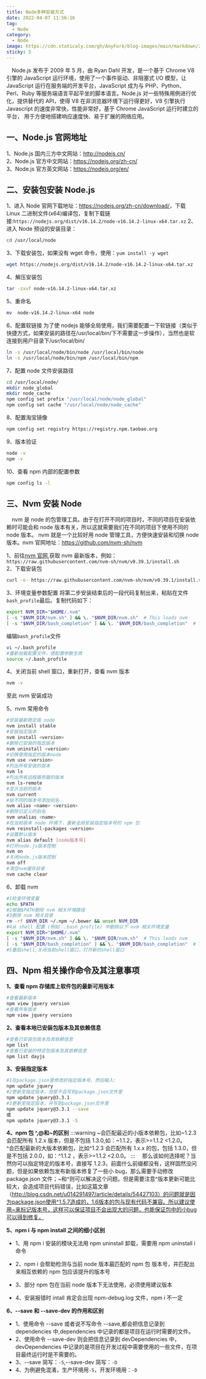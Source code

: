 ```yaml
---
title: Node多种安装方式
date: 2022-04-07 11:56:16
tag:
  - Node
category:
  - Node
image: https://cdn.staticaly.com/gh/AnyFork/blog-images/main/markdown/202204071154296.jpg
sticky: 5
---
```


&emsp;Node.js 发布于 2009 年 5 月，由 Ryan Dahl 开发，是一个基于 Chrome V8 引擎的 JavaScript 运行环境，使用了一个事件驱动、非阻塞式 I/O 模型，让 JavaScript 运行在服务端的开发平台，JavaScript 成为与 PHP、Python、Perl、Ruby 等服务端语言平起平坐的脚本语言。Node.js 对一些特殊用例进行优化，提供替代的 API，使得 V8 在非浏览器环境下运行得更好，V8 引擎执行 Javascript 的速度非常快，性能非常好，基于 Chrome JavaScript 运行时建立的平台， 用于方便地搭建响应速度快、易于扩展的网络应用。

<!-- more -->

## 一、Node.js 官网地址

1、Node.js 国内三方中文网站：<http://nodejs.cn/>  
2、Node.js 官方中文网站：<https://nodejs.org/zh-cn/>  
3、Node.js 官方英文网站：<https://nodejs.org/en/>

## 二、安装包安装 Node.js

1、进入 Node 官网下载地址：<https://nodejs.org/zh-cn/download/>，下载 Linux 二进制文件(x64)编译包，复制下载链接:`https://nodejs.org/dist/v16.14.2/node-v16.14.2-linux-x64.tar.xz`
2、进入 Node 预设的安装目录：

```bash
cd /usr/local/node
```

3、下载安装包，如果没有 wget 命令，使用：`yum install -y wget`

```bash
wget https://nodejs.org/dist/v16.14.2/node-v16.14.2-linux-x64.tar.xz
```

4、解压安装包

```bash
tar -zxvf node-v16.14.2-linux-x64.tar.xz
```

5、重命名

```bash
mv  node-v16.14.2-linux-x64 node
```

6、配置软链接
为了使 nodejs 能够全局使用，我们需要配置一下软链接（类似于快捷方式，如果安装的路径在/usr/local/bin/下不需要这一步操作），当然也是软连接到用户目录下/usr/local/bin/

```bash
ln -s /usr/local/node/bin/node /usr/local/bin/node
ln -s /usr/local/node/bin/npm /usr/local/bin/npm
```

7、配置 node 文件安装路径

```bash
cd /usr/local/node/
mkdir node_global
mkdir node_cache
npm config set prefix "/usr/local/node/node_global"
npm config set cache "/usr/local/node/node_cache"
```

8、配置淘宝镜像

```bash
npm config set registry https://registry.npm.taobao.org
```

9、版本验证

```bash
node -v
npm -v
```

10、查看 npm 内部的配置参数

```bash
npm config ls -l
```

## 三、Nvm 安装 Node

&emsp;nvm 是 node 的包管理工具。由于在打开不同的项目时，不同的项目在安装依赖时可能会和 node 版本有关，所以这就需要我们在不同的项目下使用不同的 node 版本。
nvm 就是一个比较好用 node 管理工具，方便快速安装和切换 node 版本。nvm 官网地址：<https://github.com/nvm-sh/nvm>

1、前往[nvm 官网](https://github.com/nvm-sh/nvm),获取 nvm 最新版本，例如：`https://raw.githubusercontent.com/nvm-sh/nvm/v0.39.1/install.sh`  
2、下载安装包

```bash
curl -o- https://raw.githubusercontent.com/nvm-sh/nvm/v0.39.1/install.sh | bash
```

3、环境变量参数配置
将第二步安装结束后的一段代码复制出来，粘贴在文件`bash_profile`最后。复制代码如下：

```bash
export NVM_DIR="$HOME/.nvm"
[ -s "$NVM_DIR/nvm.sh" ] && \. "$NVM_DIR/nvm.sh"  # This loads nvm
[ -s "$NVM_DIR/bash_completion" ] && \. "$NVM_DIR/bash_completion"  # This loads nvm bash_completion
```

编辑`bash_profile`文件

```bash
vi ~/.bash_profile
#重新加载配置文件，使配置参数生效
source ~/.bash_profile
```

4、关闭当前 shell 窗口，重新打开，查看 nvm 版本

```bash
nvm -v
```

至此 nvm 安装成功

5、nvm 常用命令

```bash
#安装最新稳定版 node
nvm install stable
#安装指定版本
nvm install <version>
#删除已安装的指定版本
nvm uninstall <version>
#切换使用指定的版本node
nvm use <version>
#列出所有安装的版本
nvm ls
#列出所有远程服务器的版本
nvm ls-remote
#显示当前的版本
nvm current
#给不同的版本号添加别名
nvm alias <name> <version>
#删除已定义的别名
nvm unalias <name>
#在当前版本 node 环境下，重新全局安装指定版本号的 npm 包
nvm reinstall-packages <version>
#设置默认版本
nvm alias default [node版本号]
#打开node.js版本控制
nvm on
#关闭node.js版本控制
nvm off
#清空nvm缓存目录
nvm cache clear
```

6、卸载 nvm

```bash
#1检查环境变量
echo $PATH
#2根据$PATH删除 nvm 相关环境路径
#3删除 nvm 相关目录
rm -rf $NVM_DIR ~/.npm ~/.bower && unset NVM_DIR
#4从 shell 配置 (例如：.bash_profile) 中删除以下 nvm 相关环境变量
export NVM_DIR="$HOME/.nvm"
[ -s "$NVM_DIR/nvm.sh" ] && \. "$NVM_DIR/nvm.sh"  # This loads nvm
[ -s "$NVM_DIR/bash_completion" ] && \. "$NVM_DIR/bash_completion"  # This loads nvm bash_completion
#5重启shell,关闭当前shell窗口，打开新的shell窗口
```

## 四、Npm 相关操作命令及其注意事项

**1、查看 npm 存储库上软件包的最新可用版本**

```bash
#查看最新版本
npm view jquery version
#查看所有版本
npm view jquery versions
```

**2、查看本地已安装包版本及其依赖信息**

```bash
#查看已安装包版本及其依赖信息
npm list
#查看已安装的特定包版本及其依赖信息
npm list dayjs
```

**3、安装指定版本**

```bash
#1在package.json里修改好指定版本号，然后输入:
npm update jquery
#2更新至指定版本，但是不会写到package.json文件里
npm update jquery@3.3.1
#3更新至指定版本，并写到package.json文件里
npm update jquery@3.3.1 --save
或
npm update jquery@3.3.1 -S
```

**4、npm 包 ^,@和~的区别**
:::warning
~会匹配最近的小版本依赖包，比如~1.2.3 会匹配所有 1.2.x 版本，但是不包括 1.3.0,如：~1.1.2，表示>=1.1.2 <1.2.0。  
^会匹配最新的大版本依赖包，比如^1.2.3 会匹配所有 1.x.x 的包，包括 1.3.0，但是不包括 2.0.0，如：^1.1.2 ，表示>=1.1.2 <2.0.0。
:::
&emsp;那么该如何选择呢？当然你可以指定特定的版本号，直接写 1.2.3，前面什么前缀都没有，这样固然没问题，但是如果依赖包发布新版本修复了一些小 bug，那么需要手动修改 package.json 文件；~和^则可以解决这个问题。但是需要注意^版本更新可能比较大，会造成项目代码错误，比如这篇文章（http://blog.csdn.net/u014291497/article/details/54427103）的问题就是因为package.json使用^1.5.7造成的，1.6版本的包与现有代码不兼容。所以建议使用~来标记版本号，这样可以保证项目不会出现大的问题，也能保证包中的小bug可以得到修复。

**5、npm i 与 npm install 之间的细小区别**

- 1、用 npm i 安装的模块无法用 npm uninstall 卸载，需要用 npm uninstall i 命令

- 2、npm i 会帮助检测与当前 node 版本最匹配的 npm 包 版本号，并匹配出来相互依赖的 npm 包应该提升的版本号

- 3、部分 npm 包在当前 node 版本下无法使用，必须使用建议版本

- 4、安装报错时 intall 肯定会出现 npm-debug.log 文件，npm i 不一定

**6、--save 和 --save-dev 的作用和区别**

- 1、使用命令 --save 或者说不写命令 --save,都会把信息记录到 dependencies 中,dependencies 中记录的都是项目在运行时需要的文件。
- 2、使用命令 --save-dev 则会把信息记录到 devDependencies 中， devDependencies 中记录的是项目在开发过程中需要使用的一些文件，在项目最终运行时是不需要的。
- 3、--save 简写：`-S`,--save-dev 简写：`-D`
- 4、为例避免混淆，生产环境用`-S`，开发环境用：`-D`
